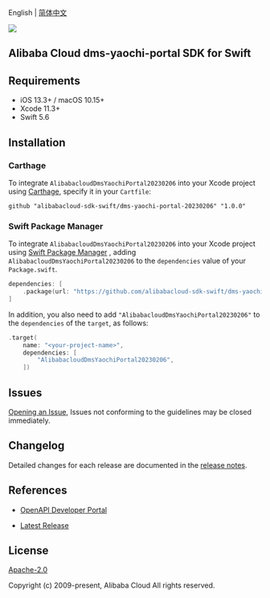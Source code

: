 English | [简体中文](README-CN.md)

![](https://aliyunsdk-pages.alicdn.com/icons/AlibabaCloud.svg)

## Alibaba Cloud dms-yaochi-portal SDK for Swift

## Requirements

- iOS 13.3+ / macOS 10.15+
- Xcode 11.3+
- Swift 5.6

## Installation

### Carthage

To integrate `AlibabacloudDmsYaochiPortal20230206` into your Xcode project using [Carthage](https://github.com/Carthage/Carthage), specify it in your `Cartfile`:

```ogdl
github "alibabacloud-sdk-swift/dms-yaochi-portal-20230206" "1.0.0"
```

### Swift Package Manager

To integrate `AlibabacloudDmsYaochiPortal20230206` into your Xcode project using [Swift Package Manager](https://swift.org/package-manager/) , adding `AlibabacloudDmsYaochiPortal20230206` to the `dependencies` value of your `Package.swift`.

```swift
dependencies: [
    .package(url: "https://github.com/alibabacloud-sdk-swift/dms-yaochi-portal-20230206.git", from: "1.0.0")
]
```

In addition, you also need to add `"AlibabacloudDmsYaochiPortal20230206"` to the `dependencies` of the `target`, as follows:

```swift
.target(
    name: "<your-project-name>",
    dependencies: [
        "AlibabacloudDmsYaochiPortal20230206",
    ])
```

## Issues

[Opening an Issue](https://github.com/alibabacloud-sdk-swift/dms-yaochi-portal-20230206/issues/new), Issues not conforming to the guidelines may be closed immediately.

## Changelog

Detailed changes for each release are documented in the [release notes](./ChangeLog.txt).

## References

* [OpenAPI Developer Portal](https://next.api.alibabacloud.com/home)
- [Latest Release](https://github.com/alibabacloud-sdk-swift/dms-yaochi-portal-20230206)

## License

[Apache-2.0](http://www.apache.org/licenses/LICENSE-2.0)

Copyright (c) 2009-present, Alibaba Cloud All rights reserved.
